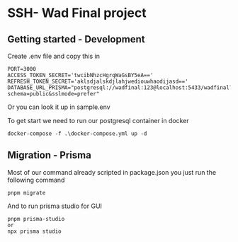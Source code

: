 # SSH- Wad Final project

## Getting started - Development

Create .env file and copy this in

```
PORT=3000
ACCESS_TOKEN_SECRET='twcibNhzcHgrqWaGsBY5eA=='
REFRESH_TOKEN_SECRET='aklsdjalskdjlahjwediouwhaodijasd=='
DATABASE_URL_PRISMA="postgresql://wadfinal:123@localhost:5433/wadfinal?schema=public&sslmode=prefer"

```

Or you can look it up in sample.env

To get start we need to run our postgresql container in docker

```
docker-compose -f .\docker-compose.yml up -d
```

## Migration - Prisma

Most of our command already scripted in package.json you just run the following command

```
pnpm migrate
```

And to run prisma studio for GUI

```
pnpm prisma-studio
or
npx prisma studio
```
